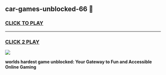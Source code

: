 
## car-games-unblocked-66 👋
<h3>
<a href="https://premium.freeplayer.one?title=car-games-unblocked-66&ref=14F">CLICK TO PLAY</a></h3>
<hr>

<h3>
<a href="https://premium.freeplayer.one?title=car-games-unblocked-66&ref=14F">CLICK 2 PLAY</a>
  
</h3>

<a href="https://premium.freeplayer.one?title=car-games-unblocked-66&ref=12F/"><img src="https://clearcache.store/games.png"></a>


**worlds hardest game unblocked: Your Gateway to Fun and Accessible Online Gaming**
